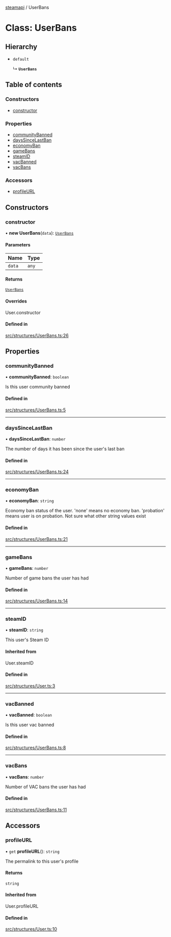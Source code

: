[steamapi](../README.md) / UserBans

# Class: UserBans

## Hierarchy

- `default`

  ↳ **`UserBans`**

## Table of contents

### Constructors

- [constructor](UserBans.md#constructor)

### Properties

- [communityBanned](UserBans.md#communitybanned)
- [daysSinceLastBan](UserBans.md#dayssincelastban)
- [economyBan](UserBans.md#economyban)
- [gameBans](UserBans.md#gamebans)
- [steamID](UserBans.md#steamid)
- [vacBanned](UserBans.md#vacbanned)
- [vacBans](UserBans.md#vacbans)

### Accessors

- [profileURL](UserBans.md#profileurl)

## Constructors

### constructor

• **new UserBans**(`data`): [`UserBans`](UserBans.md)

#### Parameters

| Name | Type |
| :------ | :------ |
| `data` | `any` |

#### Returns

[`UserBans`](UserBans.md)

#### Overrides

User.constructor

#### Defined in

[src/structures/UserBans.ts:26](https://github.com/xDimGG/node-steamapi/blob/f869965/src/structures/UserBans.ts#L26)

## Properties

### communityBanned

• **communityBanned**: `boolean`

Is this user community banned

#### Defined in

[src/structures/UserBans.ts:5](https://github.com/xDimGG/node-steamapi/blob/f869965/src/structures/UserBans.ts#L5)

___

### daysSinceLastBan

• **daysSinceLastBan**: `number`

The number of days it has been since the user's last ban

#### Defined in

[src/structures/UserBans.ts:24](https://github.com/xDimGG/node-steamapi/blob/f869965/src/structures/UserBans.ts#L24)

___

### economyBan

• **economyBan**: `string`

Economy ban status of the user. 'none' means no economy ban.
'probation' means user is on probation.
Not sure what other string values exist

#### Defined in

[src/structures/UserBans.ts:21](https://github.com/xDimGG/node-steamapi/blob/f869965/src/structures/UserBans.ts#L21)

___

### gameBans

• **gameBans**: `number`

Number of game bans the user has had

#### Defined in

[src/structures/UserBans.ts:14](https://github.com/xDimGG/node-steamapi/blob/f869965/src/structures/UserBans.ts#L14)

___

### steamID

• **steamID**: `string`

This user's Steam ID

#### Inherited from

User.steamID

#### Defined in

[src/structures/User.ts:3](https://github.com/xDimGG/node-steamapi/blob/f869965/src/structures/User.ts#L3)

___

### vacBanned

• **vacBanned**: `boolean`

Is this user vac banned

#### Defined in

[src/structures/UserBans.ts:8](https://github.com/xDimGG/node-steamapi/blob/f869965/src/structures/UserBans.ts#L8)

___

### vacBans

• **vacBans**: `number`

Number of VAC bans the user has had

#### Defined in

[src/structures/UserBans.ts:11](https://github.com/xDimGG/node-steamapi/blob/f869965/src/structures/UserBans.ts#L11)

## Accessors

### profileURL

• `get` **profileURL**(): `string`

The permalink to this user's profile

#### Returns

`string`

#### Inherited from

User.profileURL

#### Defined in

[src/structures/User.ts:10](https://github.com/xDimGG/node-steamapi/blob/f869965/src/structures/User.ts#L10)
